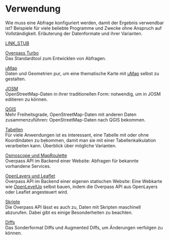 Verwendung
==========

Wie muss eine Abfrage konfiguriert werden, damit der Ergebnis verwendbar ist?
Beispiele für viele beliebte Programme und Zwecke ohne Anspruch auf Vollständigkeit.
Erläuterung der Datenformate und ihrer Varianten.

[LINK_STUB](formats.md)

[Overpass Turbo](turbo.md)  
Das Standardtool zum Entwicklen von Abfragen.

[uMap](umap.md)  
Daten und Geometrien pur, um eine thematische Karte mit [uMap](https://umap.openstreetmap.fr/) selbst zu gestalten.

[JOSM](josm.md)  
OpenStreetMap-Daten in ihrer traditionellen Form:
notwendig, um in JOSM editieren zu können.

[QGIS](qgis.md)  
Mehr Freiheitsgrade, OpenStreetMap-Daten mit anderen Daten zusammenzuführen:
OpenStreetMap-Daten nach QGIS bekommen.

[Tabellen](csv.md)  
Für viele Anwendungen ist es interessant, eine Tabelle mit oder ohne Koordindaten zu bekommen,
damit man sie mit einer Tabellenkalkulation verarbeiten kann.
Überblick über mögliche Varianten.

[Osmoscope und MapRoulette](osmoscope.md)  
Overpass API im Backend einer Website:
Abfragen für bekannte vorhandene Services.

[OpenLayers und Leaflet](openlayers.md)  
Overpass API im Backend einer eigenen statischen Website:
Eine Webkarte wie [OpenLevelUp](https://openlevelup.net/) selbst bauen,
indem die Overpass API aus OpenLayers oder Leaflet angesteuert wird.

[Skripte](scripts.md)  
Die Overpass API lässt es auch zu, Daten mit Skripten maschinell abzurufen.
Dabei gibt es einige Besonderheiten zu beachten.

[Diffs](diffs.md)  
Das Sonderformat Diffs und Augmented Diffs, um Änderungen verfolgen zu können.
